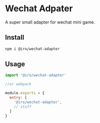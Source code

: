 # Wechat Adpater
A super small adapter for wechat mini game.

## Install

```bash
npm i @iro/wechat-adapter
```

## Usage

```js
import '@iro/wechat-adapter'

//or webpack

module.exports = {
  entry: [
    '@iro/wechat-adapter',
    // stuff
  ]
}
```